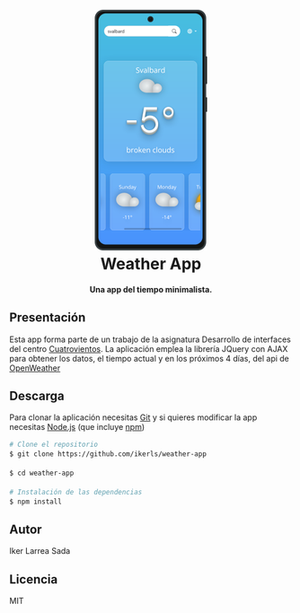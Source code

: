 <h1 align="center">
  <br>
  <img src="./www/assets/img/Samsung%20Galaxy%20Note20%205G.png" alt="icono" width="200">
  <br>
  Weather App
  <br>
</h1>

<h4 align="center">Una app del tiempo minimalista.</h4>

## Presentación

Esta app forma parte de un trabajo de la asignatura Desarrollo de interfaces del centro [Cuatrovientos](https://www.cuatrovientos.org/).
La aplicación emplea la librería JQuery con AJAX para obtener los datos, el tiempo actual y en los próximos 4 días, del api de [OpenWeather](https://openweathermap.org/)

## Descarga

Para clonar la aplicación necesitas [Git](https://git-scm.com) y si quieres modificar la app necesitas [Node.js](https://nodejs.org/en/download/) (que incluye [npm](http://npmjs.com))

```bash
# Clone el repositorio
$ git clone https://github.com/ikerls/weather-app

$ cd weather-app

# Instalación de las dependencias
$ npm install

```

## Autor

Iker Larrea Sada

## Licencia

MIT
